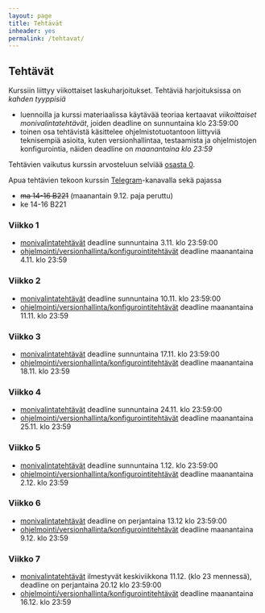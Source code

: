 ```yaml
---
layout: page
title: Tehtävät
inheader: yes
permalink: /tehtavat/
---
```


## Tehtävät

Kurssiin liittyy viikottaiset laskuharjoitukset. Tehtäviä harjoituksissa on _kahden tyyppisiä_ 
- luennoilla ja kurssi materiaalissa käytävää teoriaa kertaavat _viikoittaiset monivalintatehtävät_, joiden deadline on sunnuntaina klo 23:59:00
- toinen osa tehtävistä käsittelee ohjelmistotuotantoon liittyviä teknisempiä asioita, kuten versionhallintaa, testaamista ja ohjelmistojen konfigurointia, näiden deadline on _maanantaina klo 23:59_

Tehtävien vaikutus kurssin arvosteluun selviää [osasta 0](/osa0#kurssin-arvostelu).

Apua tehtävien tekoon kurssin [Telegram](https://telegram.me/ohjelmistotuotanto)-kanavalla sekä pajassa
- ~~ma 14-16 B221~~ (maanantain 9.12. paja peruttu)
- ke 14-16 B221

### Viikko 1

- [monivalintatehtävät](https://study.cs.helsinki.fi/stats/courses/ohtu2019/quiz/1) deadline sunnuntaina 3.11. klo 23:59:00 
- [ohjelmointi/versionhallinta/konfigurointitehtävät](/tehtavat1) deadline maanantaina 4.11. klo 23:59 

### Viikko 2

- [monivalintatehtävät](https://study.cs.helsinki.fi/stats/courses/ohtu2019/quiz/2) deadline sunnuntaina 10.11. klo 23:59:00 
- [ohjelmointi/versionhallinta/konfigurointitehtävät](/tehtavat2) deadline maanantaina 11.11. klo 23:59 

### Viikko 3

- [monivalintatehtävät](https://study.cs.helsinki.fi/stats/courses/ohtu2019/quiz/3) deadline sunnuntaina 17.11. klo 23:59:00 
- [ohjelmointi/versionhallinta/konfigurointitehtävät](/tehtavat3) deadline maanantaina 18.11. klo 23:59 

### Viikko 4

- [monivalintatehtävät](https://study.cs.helsinki.fi/stats/courses/ohtu2019/quiz/4) deadline sunnuntaina 24.11. klo 23:59:00 
- [ohjelmointi/versionhallinta/konfigurointitehtävät](/tehtavat4) deadline maanantaina 25.11. klo 23:59 

### Viikko 5

- [monivalintatehtävät](https://study.cs.helsinki.fi/stats/courses/ohtu2019/quiz/5) deadline sunnuntaina 1.12. klo 23:59:00 
- [ohjelmointi/versionhallinta/konfigurointitehtävät](/tehtavat5) deadline maanantaina 2.12. klo 23:59 

### Viikko 6

- [monivalintatehtävät](https://study.cs.helsinki.fi/stats/courses/ohtu2019/quiz/6) deadline on perjantaina 13.12 klo 23:59:00 
- [ohjelmointi/versionhallinta/konfigurointitehtävät](/tehtavat6) deadline maanantaina 9.12. klo 23:59 


### Viikko 7

- [monivalintatehtävät](https://study.cs.helsinki.fi/stats/courses/ohtu2019/quiz/7) ilmestyvät keskiviikkona 11.12. (klo 23 mennessä), deadline on perjantaina 20.12 klo 23:59:00 
- [ohjelmointi/versionhallinta/konfigurointitehtävät](/tehtavat7) deadline maanantaina 16.12. klo 23:59 
